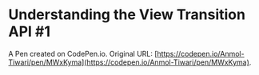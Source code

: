 # Understanding the View Transition API #1

A Pen created on CodePen.io. Original URL: [https://codepen.io/Anmol-Tiwari/pen/MWxKyma](https://codepen.io/Anmol-Tiwari/pen/MWxKyma).

